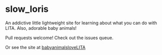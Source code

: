 slow_loris
==========

An addictive little lightweight site for learning about what you can do with LITA. Also, adorable baby animals!

Pull requests welcome! Check out the issues queue.

Or see the site at [babyanimalsloveLITA](http://www.babyanimalslovelita.org)
